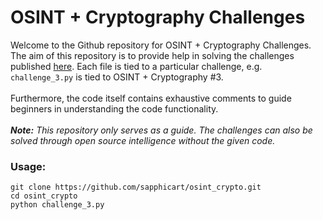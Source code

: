 # OSINT + Cryptography Challenges
Welcome to the Github repository for OSINT + Cryptography Challenges. The aim of this repository is to provide help in solving the challenges published [here](https://www.shrutipriya.in/challenges/challenges-introduction). 
Each file is tied to a particular challenge, e.g. `challenge_3.py` is tied to OSINT + Cryptography #3.
</br>
</br>
Furthermore, the code itself contains exhaustive comments to guide beginners in understanding the code functionality. 
</br>
</br>
_**Note:** This repository only serves as a guide. The challenges can also be solved through open source intelligence without the given code._
### Usage: </br>
```
git clone https://github.com/sapphicart/osint_crypto.git
cd osint_crypto
python challenge_3.py
```
